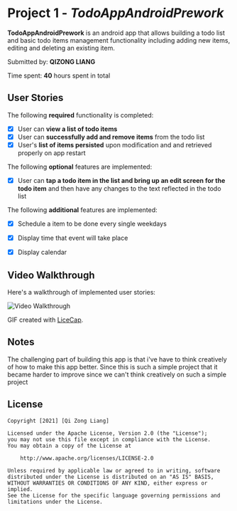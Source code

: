 # Project 1 - *TodoAppAndroidPrework*

**TodoAppAndroidPrework** is an android app that allows building a todo list and basic todo items management functionality including adding new items, editing and deleting an existing item.

Submitted by: **QIZONG LIANG**

Time spent: **40** hours spent in total

## User Stories

The following **required** functionality is completed:

* [x] User can **view a list of todo items**
* [x] User can **successfully add and remove items** from the todo list
* [x] User's **list of items persisted** upon modification and and retrieved properly on app restart

The following **optional** features are implemented:

* [x] User can **tap a todo item in the list and bring up an edit screen for the todo item** and then have any changes to the text reflected in the todo list

The following **additional** features are implemented:

* [x] Schedule a item to be done every single weekdays
* [x] Display time that event will take place
* [x] Display calendar


## Video Walkthrough

Here's a walkthrough of implemented user stories:

<img src='https://github.com/qizongliang/winter-2021-codefest-submissions-idm/blob/main/prework.gif' title='Video Walkthrough' width='' alt='Video Walkthrough' />

GIF created with [LiceCap](http://www.cockos.com/licecap/).

## Notes

The challenging part of building this app is that i've have to think creatively of how to make this app better. Since this is such a simple project that it became harder to improve since we can't think creatively on such a simple project

## License

    Copyright [2021] [Qi Zong Liang]

    Licensed under the Apache License, Version 2.0 (the "License");
    you may not use this file except in compliance with the License.
    You may obtain a copy of the License at

        http://www.apache.org/licenses/LICENSE-2.0

    Unless required by applicable law or agreed to in writing, software
    distributed under the License is distributed on an "AS IS" BASIS,
    WITHOUT WARRANTIES OR CONDITIONS OF ANY KIND, either express or implied.
    See the License for the specific language governing permissions and
    limitations under the License.

